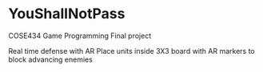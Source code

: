 # YouShallNotPass

COSE434 Game Programming Final project

Real time defense with AR
Place units inside 3X3 board with AR markers to block advancing enemies
